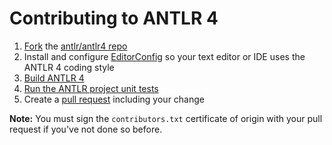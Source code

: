# Contributing to ANTLR 4

1. [Fork](https://help.github.com/articles/fork-a-repo) the [antlr/antlr4 repo](https://github.com/antlr/antlr4)
2. Install and configure [EditorConfig](http://editorconfig.org/) so your text editor or IDE uses the ANTLR 4 coding style
3. [Build ANTLR 4](building-antlr.md)
4. [Run the ANTLR project unit tests](antlr-project-testing.md)
5. Create a [pull request](https://help.github.com/articles/using-pull-requests/) including your change


**Note:** You must sign the `contributors.txt` certificate of origin with your pull request if you've not done so before.
